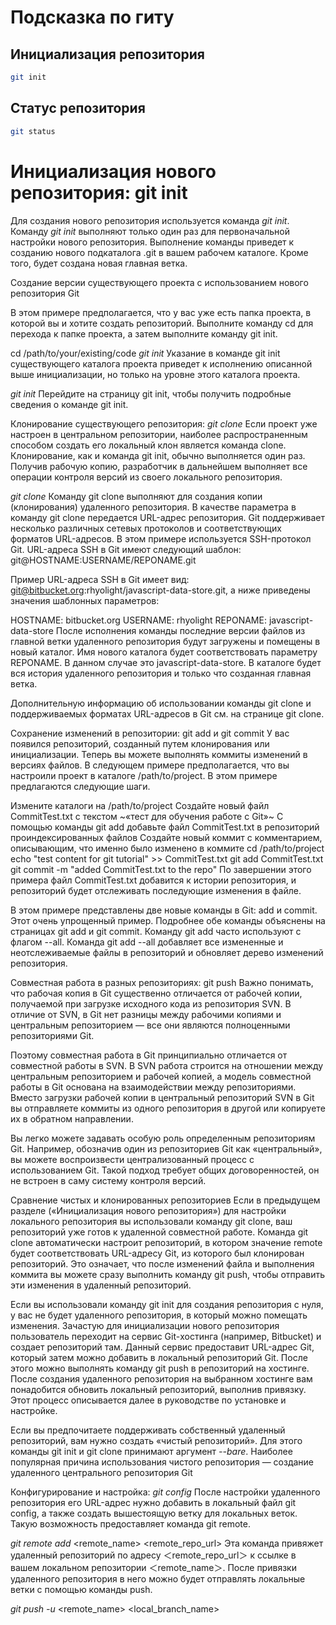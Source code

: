 # Подсказка по гиту

## Инициализация репозитория

```sh
git init
```

## Статус репозитория

```sh
git status
```

# Инициализация нового репозитория: git init

Для создания нового репозитория используется команда *git init*. Команду *git init* выполняют только один раз для первоначальной настройки нового репозитория. Выполнение команды приведет к созданию нового подкаталога .git в вашем рабочем каталоге. Кроме того, будет создана новая главная ветка.

Создание версии существующего проекта с использованием нового репозитория Git

В этом примере предполагается, что у вас уже есть папка проекта, в которой вы и хотите создать репозиторий. Выполните команду cd для перехода к папке проекта, а затем выполните команду git init.

cd /path/to/your/existing/code 
*git init*
Указание в команде git init существующего каталога проекта приведет к исполнению описанной выше инициализации, но только на уровне этого каталога проекта.

*git init* <project directory>
Перейдите на страницу git init, чтобы получить подробные сведения о команде git init.

Клонирование существующего репозитория: *git clone*
Если проект уже настроен в центральном репозитории, наиболее распространенным способом создать его локальный клон является команда clone. Клонирование, как и команда git init, обычно выполняется один раз. Получив рабочую копию, разработчик в дальнейшем выполняет все операции контроля версий из своего локального репозитория.

*git clone* <repo url>
Команду git clone выполняют для создания копии (клонирования) удаленного репозитория. В качестве параметра в команду git clone передается URL-адрес репозитория. Git поддерживает несколько различных сетевых протоколов и соответствующих форматов URL-адресов. В этом примере используется SSH-протокол Git. URL-адреса SSH в Git имеют следующий шаблон: git@HOSTNAME:USERNAME/REPONAME.git

Пример URL-адреса SSH в Git имеет вид: git@bitbucket.org:rhyolight/javascript-data-store.git, а ниже приведены значения шаблонных параметров:

HOSTNAME: bitbucket.org
USERNAME: rhyolight
REPONAME: javascript-data-store
После исполнения команды последние версии файлов из главной ветки удаленного репозитория будут загружены и помещены в новый каталог. Имя нового каталога будет соответствовать параметру REPONAME. В данном случае это javascript-data-store. В каталоге будет вся история удаленного репозитория и только что созданная главная ветка.

Дополнительную информацию об использовании команды git clone и поддерживаемых форматах URL-адресов в Git см. на странице git clone.

Сохранение изменений в репозитории: git add и git commit
У вас появился репозиторий, созданный путем клонирования или инициализации. Теперь вы можете выполнять коммиты изменений в версиях файлов. В следующем примере предполагается, что вы настроили проект в каталоге /path/to/project. В этом примере предлагаются следующие шаги.

Измените каталоги на /path/to/project
Создайте новый файл CommitTest.txt с текстом ~«тест для обучения работе с Git»~
С помощью команды git add добавьте файл CommitTest.txt в репозиторий проиндексированных файлов
Создайте новый коммит с комментарием, описывающим, что именно было изменено в коммите
cd /path/to/project 
echo "test content for git tutorial" >> CommitTest.txt 
git add CommitTest.txt 
git commit -m "added CommitTest.txt to the repo"
По завершении этого примера файл CommitTest.txt добавится к истории репозитория, и репозиторий будет отслеживать последующие изменения в файле.

В этом примере представлены две новые команды в Git: add и commit. Этот очень упрощенный пример. Подробнее обе команды объяснены на страницах git add и git commit. Команду git add часто используют с флагом --all. Команда git add --all добавляет все измененные и неотслеживаемые файлы в репозиторий и обновляет дерево изменений репозитория.

Совместная работа в разных репозиториях: git push
Важно понимать, что рабочая копия в Git существенно отличается от рабочей копии, получаемой при загрузке исходного кода из репозитория SVN. В отличие от SVN, в Git нет разницы между рабочими копиями и центральным репозиторием — все они являются полноценными репозиториями Git.

Поэтому совместная работа в Git принципиально отличается от совместной работы в SVN. В SVN работа строится на отношении между центральным репозиторием и рабочей копией, а модель совместной работы в Git основана на взаимодействии между репозиториями. Вместо загрузки рабочей копии в центральный репозиторий SVN в Git вы отправляете коммиты из одного репозитория в другой или копируете их в обратном направлении.

Вы легко можете задавать особую роль определенным репозиториям Git. Например, обозначив один из репозиториев Git как «центральный», вы можете воспроизвести централизованный процесс с использованием Git. Такой подход требует общих договоренностей, он не встроен в саму систему контроля версий.

Сравнение чистых и клонированных репозиториев
Если в предыдущем разделе («Инициализация нового репозитория») для настройки локального репозитория вы использовали команду git clone, ваш репозиторий уже готов к удаленной совместной работе. Команда git clone автоматически настроит репозиторий, в котором значение remote будет соответствовать URL-адресу Git, из которого был клонирован репозиторий. Это означает, что после изменений файла и выполнения коммита вы можете сразу выполнить команду git push, чтобы отправить эти изменения в удаленный репозиторий.

Если вы использовали команду git init для создания репозитория с нуля, у вас не будет удаленного репозитория, в который можно помещать изменения. Зачастую для инициализации нового репозитория пользователь переходит на сервис Git-хостинга (например, Bitbucket) и создает репозиторий там. Данный сервис предоставит URL-адрес Git, который затем можно добавить в локальный репозиторий Git. После этого можно выполнять команду git push в репозиторий на хостинге. После создания удаленного репозитория на выбранном хостинге вам понадобится обновить локальный репозиторий, выполнив привязку. Этот процесс описывается далее в руководстве по установке и настройке.

Если вы предпочитаете поддерживать собственный удаленный репозиторий, вам нужно создать «чистый репозиторий». Для этого команды git init и git clone принимают аргумент *--bare*. Наиболее популярная причина использования чистого репозитория — создание удаленного центрального репозитория Git

Конфигурирование и настройка: *git config*
После настройки удаленного репозитория его URL-адрес нужно добавить в локальный файл git config, а также создать вышестоящую ветку для локальных веток. Такую возможность предоставляет команда git remote.

*git remote add* <remote_name> <remote_repo_url>
Эта команда привяжет удаленный репозиторий по адресу ＜remote_repo_url＞ к ссылке в вашем локальном репозитории ＜remote_name＞. После привязки удаленного репозитория в него можно будет отправлять локальные ветки с помощью команды push.

*git push -u* <remote_name> <local_branch_name>


